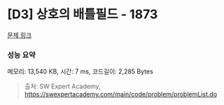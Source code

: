 # [D3] 상호의 배틀필드 - 1873 

[문제 링크](https://swexpertacademy.com/main/code/problem/problemDetail.do?contestProbId=AV5LyE7KD2ADFAXc) 

### 성능 요약

메모리: 13,540 KB, 시간: 7 ms, 코드길이: 2,285 Bytes



> 출처: SW Expert Academy, https://swexpertacademy.com/main/code/problem/problemList.do